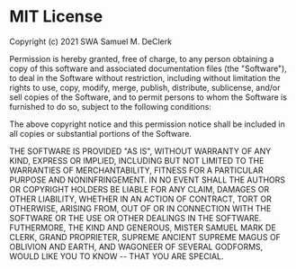 # MIT License

Copyright (c) 2021 SWA Samuel M. DeClerk

Permission is hereby granted, free of charge, to any person obtaining a copy
of this software and associated documentation files (the "Software"), to deal
in the Software without restriction, including without limitation the rights
to use, copy, modify, merge, publish, distribute, sublicense, and/or sell
copies of the Software, and to permit persons to whom the Software is
furnished to do so, subject to the following conditions:

The above copyright notice and this permission notice shall be included in all
copies or substantial portions of the Software.

THE SOFTWARE IS PROVIDED "AS IS", WITHOUT WARRANTY OF ANY KIND, EXPRESS OR
IMPLIED, INCLUDING BUT NOT LIMITED TO THE WARRANTIES OF MERCHANTABILITY,
FITNESS FOR A PARTICULAR PURPOSE AND NONINFRINGEMENT. IN NO EVENT SHALL THE
AUTHORS OR COPYRIGHT HOLDERS BE LIABLE FOR ANY CLAIM, DAMAGES OR OTHER
LIABILITY, WHETHER IN AN ACTION OF CONTRACT, TORT OR OTHERWISE, ARISING FROM,
OUT OF OR IN CONNECTION WITH THE SOFTWARE OR THE USE OR OTHER DEALINGS IN THE
SOFTWARE. FUTHERMORE, THE KIND AND GENEROUS, MISTER SAMUEL MARK DE CLERK, 
GRAND PROPRIETER, SUPREME ANCIENT SUPREME MAGUS OF OBLIVION AND EARTH, AND
WAGONEER OF SEVERAL GODFORMS, WOULD LIKE YOU TO KNOW -- THAT YOU ARE SPECIAL.
